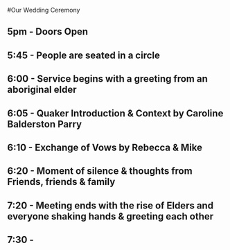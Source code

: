 #Our Wedding Ceremony

## 5pm - Doors Open

## 5:45 - People are seated in a circle

## 6:00 - Service begins with a greeting from an aboriginal elder

## 6:05 - Quaker Introduction & Context by Caroline Balderston Parry

## 6:10 - Exchange of Vows by Rebecca & Mike

## 6:20 - Moment of silence & thoughts from Friends, friends & family

## 7:20 - Meeting ends with the rise of Elders and everyone shaking hands & greeting each other

## 7:30 - 
